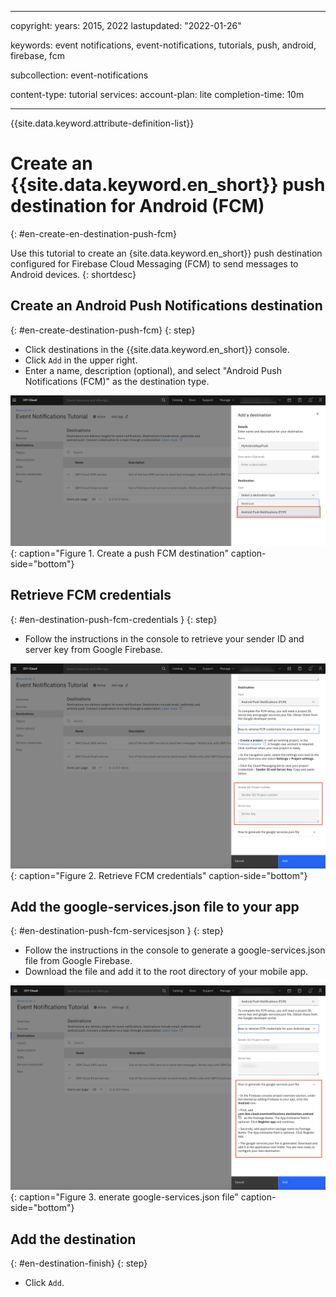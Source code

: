 ---

  copyright:
   years: 2015, 2022
 lastupdated: "2022-01-26"

  keywords: event notifications, event-notifications, tutorials, push, android, firebase, fcm

  subcollection: event-notifications

  content-type: tutorial
 services:
 account-plan: lite
 completion-time: 10m

  ---

  {{site.data.keyword.attribute-definition-list}}

  # Create an {{site.data.keyword.en_short}} push destination for Android (FCM)
 {: #en-create-en-destination-push-fcm}

  Use this tutorial to create an {site.data.keyword.en_short}} push destination configured for Firebase Cloud Messaging (FCM) to send messages to Android devices.
 {: shortdesc}

  ## Create an Android Push Notifications destination
 {: #en-create-destination-push-fcm}
 {: step}

  - Click destinations in the {{site.data.keyword.en_short}} console.
 - Click `Add` in the upper right.
 - Enter a name, description (optional), and select "Android Push Notifications (FCM)" as the destination type. 

  ![Create a push FCM destination](images/en-tut-dest-push-fcm1.png "Create a push FCM destination"){: caption="Figure 1. Create a push FCM destination" caption-side="bottom"}

 
  ## Retrieve FCM credentials
 {: #en-destination-push-fcm-credentials }
 {: step}

  - Follow the instructions in the console to retrieve your sender ID and server key from Google Firebase.

  ![Retrieve FCM credentials](images/en-tut-dest-push-fcm2.png "Retrieve FCM credentials"){: caption="Figure 2. Retrieve FCM credentials" caption-side="bottom"}

  ## Add the google-services.json file to your app
 {: #en-destination-push-fcm-servicesjson }
 {: step}

  - Follow the instructions in the console to generate a google-services.json file from Google Firebase.
 - Download the file and add it to the root directory of your mobile app.

  ![enerate google-services.json file](images/en-tut-dest-push-fcm3.png "Generate google-services.json file"){: caption="Figure 3. enerate google-services.json file" caption-side="bottom"}

  ## Add the destination
 {: #en-destination-finish}
 {: step}

  - Click `Add`.
